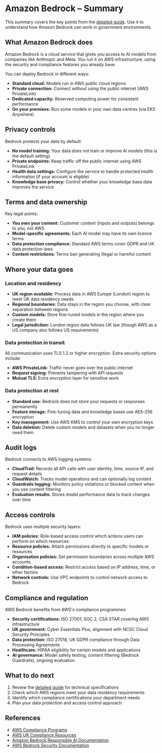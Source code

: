 # Amazon Bedrock – Summary

This summary covers the key points from the [detailed guide](aws-bedrock-detailed.md). Use it to understand how Amazon Bedrock can work in government environments.

## What Amazon Bedrock does

Amazon Bedrock is a cloud service that gives you access to AI models from companies like Anthropic and Meta. You run it on AWS infrastructure, using the security and compliance features you already have.

You can deploy Bedrock in different ways:
- **Standard cloud:** Models run in AWS public cloud regions
- **Private connection:** Connect without using the public internet (AWS PrivateLink)
- **Dedicated capacity:** Reserved computing power for consistent performance
- **On your premises:** Run some models in your own data centres (via EKS Anywhere)

## Privacy controls

Bedrock protects your data by default:
- **No model training:** Your data does not train or improve AI models (this is the default setting)
- **Private endpoints:** Keep traffic off the public internet using AWS PrivateLink
- **Health data settings:** Configure the service to handle protected health information (if your account is eligible)
- **Knowledge base privacy:** Control whether your knowledge base data improves the service

## Terms and data ownership

Key legal points:
- **You own your content:** Customer content (inputs and outputs) belongs to you, not AWS
- **Model-specific agreements:** Each AI model may have its own licence terms
- **Data protection compliance:** Standard AWS terms cover GDPR and UK data protection laws
- **Content restrictions:** Terms ban generating illegal or harmful content

## Where your data goes

### Location and residency

- **UK region available:** Process data in AWS Europe (London) region to meet UK data residency needs
- **Regional boundaries:** Data stays in the region you choose, with clear separation between regions
- **Custom models:** Store fine-tuned models in the region where you create them
- **Legal jurisdiction:** London region data follows UK law (though AWS as a US company also follows US requirements)

### Data protection in transit

All communication uses TLS 1.2 or higher encryption. Extra security options include:
- **AWS PrivateLink:** Traffic never goes over the public internet
- **Request signing:** Prevents tampering with API requests
- **Mutual TLS:** Extra encryption layer for sensitive work

### Data protection at rest

- **Standard use:** Bedrock does not store your requests or responses permanently
- **Feature storage:** Fine-tuning data and knowledge bases use AES-256 encryption
- **Key management:** Use AWS KMS to control your own encryption keys
- **Data deletion:** Delete custom models and datasets when you no longer need them

## Audit logs

Bedrock connects to AWS logging systems:
- **CloudTrail:** Records all API calls with user identity, time, source IP, and request details
- **CloudWatch:** Tracks model operations and can optionally log content
- **Guardrails logging:** Monitors policy violations or blocked content when you use content filtering
- **Evaluation results:** Stores model performance data to track changes over time

## Access controls

Bedrock uses multiple security layers:
- **IAM policies:** Role-based access control which actions users can perform on which resources
- **Resource policies:** Attach permissions directly to specific models or resources
- **Organisation policies:** Set permission boundaries across multiple AWS accounts
- **Condition-based access:** Restrict access based on IP address, time, or other factors
- **Network controls:** Use VPC endpoints to control network access to Bedrock

## Compliance and regulation

AWS Bedrock benefits from AWS's compliance programmes:
- **Security certifications:** ISO 27001, SOC 2, CSA STAR covering AWS infrastructure
- **UK government:** Cyber Essentials Plus, alignment with NCSC Cloud Security Principles
- **Data protection:** ISO 27018, UK GDPR compliance through Data Processing Agreements
- **Healthcare:** HIPAA eligibility for certain models and applications
- **AI governance:** Model safety testing, content filtering (Bedrock Guardrails), ongoing evaluation

## What to do next

1. Review the [detailed guide](aws-bedrock-detailed.md) for technical specifications
2. Check which AWS regions meet your data residency requirements
3. Identify which compliance certifications your department needs
4. Plan your data protection and access control approach

## References

- [AWS Compliance Programs](https://aws.amazon.com/compliance/programs/)
- [AWS UK Compliance Resources](https://aws.amazon.com/compliance/uk-compliance/)
- [Amazon Bedrock Responsible AI Documentation](https://docs.aws.amazon.com/bedrock/latest/userguide/responsible-ai.html)
- [AWS Bedrock Security Documentation](https://docs.aws.amazon.com/bedrock/latest/userguide/security.html) 